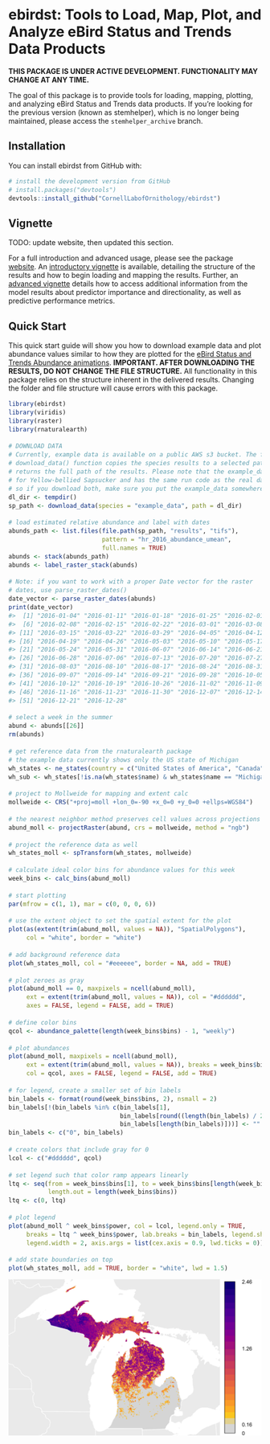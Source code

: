 
<!-- README.md is generated from README.Rmd. Please edit that file -->

# ebirdst: Tools to Load, Map, Plot, and Analyze eBird Status and Trends Data Products

<!-- [![License: GPL v3](https://img.shields.io/badge/License-GPL%20v3-blue.svg)](http://www.gnu.org/licenses/gpl-3.0) -->

**THIS PACKAGE IS UNDER ACTIVE DEVELOPMENT. FUNCTIONALITY MAY CHANGE AT
ANY TIME.**

The goal of this package is to provide tools for loading, mapping,
plotting, and analyzing eBird Status and Trends data products. If you’re
looking for the previous version (known as stemhelper), which is no
longer being maintained, please access the `stemhelper_archive` branch.

## Installation

You can install ebirdst from GitHub with:

``` r
# install the development version from GitHub
# install.packages("devtools")
devtools::install_github("CornellLabofOrnithology/ebirdst")
```

## Vignette

TODO: update website, then updated this section.

For a full introduction and advanced usage, please see the package
[website](https://cornelllabofornithology.github.io/ebirdst). An
[introductory
vignette](https://cornelllabofornithology.github.io/ebirdst/articles/stem-intro-mapping.html)
is available, detailing the structure of the results and how to begin
loading and mapping the results. Further, an [advanced
vignette](https://cornelllabofornithology.github.io/ebirdst/articles/stem-pipd.html)
details how to access additional information from the model results
about predictor importance and directionality, as well as predictive
performance metrics.

## Quick Start

This quick start guide will show you how to download example data and
plot abundance values similar to how they are plotted for the [eBird
Status and Trends Abundance
animations](https://ebird.org/science/status-and-trends/woothr/abundance-map-weekly).
**IMPORTANT. AFTER DOWNLOADING THE RESULTS, DO NOT CHANGE THE FILE
STRUCTURE.** All functionality in this package relies on the structure
inherent in the delivered results. Changing the folder and file
structure will cause errors with this package.

``` r
library(ebirdst)
library(viridis)
library(raster)
library(rnaturalearth)

# DOWNLOAD DATA
# Currently, example data is available on a public AWS s3 bucket. The following 
# download_data() function copies the species results to a selected path and 
# returns the full path of the results. Please note that the example_data is
# for Yellow-bellied Sapsucker and has the same run code as the real data,
# so if you download both, make sure you put the example_data somewhere else.
dl_dir <- tempdir()
sp_path <- download_data(species = "example_data", path = dl_dir)

# load estimated relative abundance and label with dates
abunds_path <- list.files(file.path(sp_path, "results", "tifs"),
                          pattern = "hr_2016_abundance_umean",
                          full.names = TRUE)
abunds <- stack(abunds_path)
abunds <- label_raster_stack(abunds)

# Note: if you want to work with a proper Date vector for the raster 
# dates, use parse_raster_dates()
date_vector <- parse_raster_dates(abunds)
print(date_vector)
#>  [1] "2016-01-04" "2016-01-11" "2016-01-18" "2016-01-25" "2016-02-01"
#>  [6] "2016-02-08" "2016-02-15" "2016-02-22" "2016-03-01" "2016-03-08"
#> [11] "2016-03-15" "2016-03-22" "2016-03-29" "2016-04-05" "2016-04-12"
#> [16] "2016-04-19" "2016-04-26" "2016-05-03" "2016-05-10" "2016-05-17"
#> [21] "2016-05-24" "2016-05-31" "2016-06-07" "2016-06-14" "2016-06-21"
#> [26] "2016-06-28" "2016-07-06" "2016-07-13" "2016-07-20" "2016-07-27"
#> [31] "2016-08-03" "2016-08-10" "2016-08-17" "2016-08-24" "2016-08-31"
#> [36] "2016-09-07" "2016-09-14" "2016-09-21" "2016-09-28" "2016-10-05"
#> [41] "2016-10-12" "2016-10-19" "2016-10-26" "2016-11-02" "2016-11-09"
#> [46] "2016-11-16" "2016-11-23" "2016-11-30" "2016-12-07" "2016-12-14"
#> [51] "2016-12-21" "2016-12-28"

# select a week in the summer
abund <- abunds[[26]]
rm(abunds)

# get reference data from the rnaturalearth package
# the example data currently shows only the US state of Michigan
wh_states <- ne_states(country = c("United States of America", "Canada"))
wh_sub <- wh_states[!is.na(wh_states$name) & wh_states$name == "Michigan", ]

# project to Mollweide for mapping and extent calc
mollweide <- CRS("+proj=moll +lon_0=-90 +x_0=0 +y_0=0 +ellps=WGS84")

# the nearest neighbor method preserves cell values across projections
abund_moll <- projectRaster(abund, crs = mollweide, method = "ngb")

# project the reference data as well
wh_states_moll <- spTransform(wh_states, mollweide)

# calculate ideal color bins for abundance values for this week
week_bins <- calc_bins(abund_moll)

# start plotting
par(mfrow = c(1, 1), mar = c(0, 0, 0, 6))

# use the extent object to set the spatial extent for the plot
plot(as(extent(trim(abund_moll, values = NA)), "SpatialPolygons"), 
     col = "white", border = "white")

# add background reference data
plot(wh_states_moll, col = "#eeeeee", border = NA, add = TRUE)

# plot zeroes as gray
plot(abund_moll == 0, maxpixels = ncell(abund_moll),
     ext = extent(trim(abund_moll, values = NA)), col = "#dddddd", 
     axes = FALSE, legend = FALSE, add = TRUE)

# define color bins
qcol <- abundance_palette(length(week_bins$bins) - 1, "weekly")

# plot abundances
plot(abund_moll, maxpixels = ncell(abund_moll),
     ext = extent(trim(abund_moll, values = NA)), breaks = week_bins$bins,
     col = qcol, axes = FALSE, legend = FALSE, add = TRUE)

# for legend, create a smaller set of bin labels
bin_labels <- format(round(week_bins$bins, 2), nsmall = 2)
bin_labels[!(bin_labels %in% c(bin_labels[1],
                               bin_labels[round((length(bin_labels) / 2)) + 1],
                               bin_labels[length(bin_labels)]))] <- ""
bin_labels <- c("0", bin_labels)

# create colors that include gray for 0
lcol <- c("#dddddd", qcol)

# set legend such that color ramp appears linearly
ltq <- seq(from = week_bins$bins[1], to = week_bins$bins[length(week_bins$bins)],
           length.out = length(week_bins$bins))
ltq <- c(0, ltq)

# plot legend
plot(abund_moll ^ week_bins$power, col = lcol, legend.only = TRUE,
     breaks = ltq ^ week_bins$power, lab.breaks = bin_labels, legend.shrink = 0.97,
     legend.width = 2, axis.args = list(cex.axis = 0.9, lwd.ticks = 0))

# add state boundaries on top
plot(wh_states_moll, add = TRUE, border = "white", lwd = 1.5)
```

<img src="README-quick_start-1.png" width="\textwidth" style="display: block; margin: auto;" />
